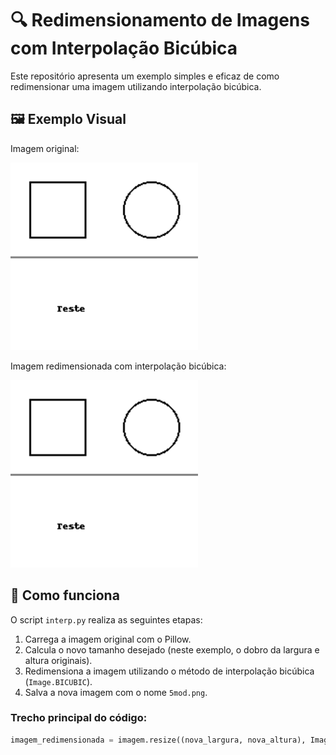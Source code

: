 # 🔍 Redimensionamento de Imagens com Interpolação Bicúbica

Este repositório apresenta um exemplo simples e eficaz de como redimensionar uma imagem utilizando interpolação bicúbica.

## 🖼️ Exemplo Visual

Imagem original:

<img src="5.png" alt="Imagem original" width="300"/>

Imagem redimensionada com interpolação bicúbica:

<img src="5mod.png" alt="Imagem redimensionada" width="300"/>

## 🧠 Como funciona

O script `interp.py` realiza as seguintes etapas:

1. Carrega a imagem original com o Pillow.
2. Calcula o novo tamanho desejado (neste exemplo, o dobro da largura e altura originais).
3. Redimensiona a imagem utilizando o método de interpolação bicúbica (`Image.BICUBIC`).
4. Salva a nova imagem com o nome `5mod.png`.

### Trecho principal do código:

```python
imagem_redimensionada = imagem.resize((nova_largura, nova_altura), Image.BICUBIC)
